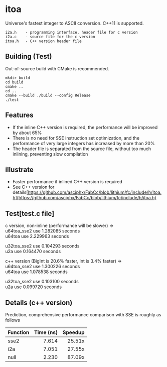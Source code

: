 # itoa
Universe's fastest integer to ASCII conversion. C++11 is supported.

    i2a.h    - programming interface, header file for c version
    i2a.c    - source file for the c version
    itoa.h   - C++ version header file

## Building (Test)
Out-of-source build with CMake is recommended.
```
mkdir build
cd build
cmake ..
cd ..
cmake --build ./build --config Release
./test

```
## Features
- If the inline C++ version is required, the performance will be improved by about 65%
- There is no need for SSE instruction set optimization, and the performance of very large integers has increased by more than 20%
- The header file is separated from the source file, without too much inlining, preventing slow compilation

## illustrate
- Faster performance if inlined C++ version is required
- See C++ version for details[https://github.com/asciphx/FabCc/blob/lithium/fc/include/h/itoa.h](https://github.com/asciphx/FabCc/blob/lithium/fc/include/h/itoa.h)

## Test[test.c file]
c version, non-inline (performance will be slower) =>  
u64toa_sse2 use 1.282085 seconds  
u64toa use 2.229963 seconds  

u32toa_sse2 use 0.104293 seconds  
u2a use 0.164470 seconds  

c++ version (BigInt is 20.6% faster, Int is 3.4% faster) =>  
u64toa_sse2 use 1.300226 seconds  
u64toa use 1.078538 seconds  

u32toa_sse2 use 0.103100 seconds  
u2a use 0.099720 seconds  

## Details (c++ version)
Prediction, comprehensive performance comparison with SSE is roughly as follows  

|Function |Time (ns)|Speedup|
|---------|--------:|------:|
|sse2     |    7.614| 25.51x|
|i2a      |    7.051| 27.55x|
|null     |    2.230| 87.09x|
